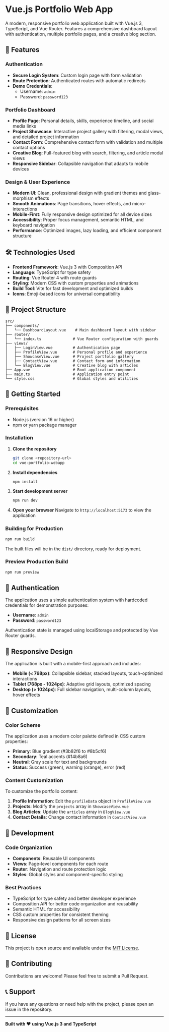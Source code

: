 # Vue.js Portfolio Web App

A modern, responsive portfolio web application built with Vue.js 3, TypeScript, and Vue Router. Features a comprehensive dashboard layout with authentication, multiple portfolio pages, and a creative blog section.

## 🚀 Features

### Authentication
- **Secure Login System**: Custom login page with form validation
- **Route Protection**: Authenticated routes with automatic redirects
- **Demo Credentials**: 
  - Username: `admin`
  - Password: `password123`

### Portfolio Dashboard
- **Profile Page**: Personal details, skills, experience timeline, and social media links
- **Project Showcase**: Interactive project gallery with filtering, modal views, and detailed project information
- **Contact Form**: Comprehensive contact form with validation and multiple contact options
- **Creative Blog**: Full-featured blog with search, filtering, and article modal views
- **Responsive Sidebar**: Collapsible navigation that adapts to mobile devices

### Design & User Experience
- **Modern UI**: Clean, professional design with gradient themes and glass-morphism effects
- **Smooth Animations**: Page transitions, hover effects, and micro-interactions
- **Mobile-First**: Fully responsive design optimized for all device sizes
- **Accessibility**: Proper focus management, semantic HTML, and keyboard navigation
- **Performance**: Optimized images, lazy loading, and efficient component structure

## 🛠️ Technologies Used

- **Frontend Framework**: Vue.js 3 with Composition API
- **Language**: TypeScript for type safety
- **Routing**: Vue Router 4 with route guards
- **Styling**: Modern CSS with custom properties and animations
- **Build Tool**: Vite for fast development and optimized builds
- **Icons**: Emoji-based icons for universal compatibility

## 📁 Project Structure

```
src/
├── components/
│   └── DashboardLayout.vue    # Main dashboard layout with sidebar
├── router/
│   └── index.ts              # Vue Router configuration with guards
├── views/
│   ├── LoginView.vue         # Authentication page
│   ├── ProfileView.vue       # Personal profile and experience
│   ├── ShowcaseView.vue      # Project portfolio gallery
│   ├── ContactView.vue       # Contact form and information
│   └── BlogView.vue          # Creative blog with articles
├── App.vue                   # Root application component
├── main.ts                   # Application entry point
└── style.css                 # Global styles and utilities
```

## 🚀 Getting Started

### Prerequisites
- Node.js (version 16 or higher)
- npm or yarn package manager

### Installation

1. **Clone the repository**
   ```bash
   git clone <repository-url>
   cd vue-portfolio-webapp
   ```

2. **Install dependencies**
   ```bash
   npm install
   ```

3. **Start development server**
   ```bash
   npm run dev
   ```

4. **Open your browser**
   Navigate to `http://localhost:5173` to view the application

### Building for Production

```bash
npm run build
```

The built files will be in the `dist/` directory, ready for deployment.

### Preview Production Build

```bash
npm run preview
```

## 🔐 Authentication

The application uses a simple authentication system with hardcoded credentials for demonstration purposes:

- **Username**: `admin`
- **Password**: `password123`

Authentication state is managed using localStorage and protected by Vue Router guards.

## 📱 Responsive Design

The application is built with a mobile-first approach and includes:

- **Mobile (< 768px)**: Collapsible sidebar, stacked layouts, touch-optimized interactions
- **Tablet (768px - 1024px)**: Adaptive grid layouts, optimized spacing
- **Desktop (> 1024px)**: Full sidebar navigation, multi-column layouts, hover effects

## 🎨 Customization

### Color Scheme
The application uses a modern color palette defined in CSS custom properties:
- **Primary**: Blue gradient (#3b82f6 to #8b5cf6)
- **Secondary**: Teal accents (#14b8a6)
- **Neutral**: Gray scale for text and backgrounds
- **Status**: Success (green), warning (orange), error (red)

### Content Customization
To customize the portfolio content:

1. **Profile Information**: Edit the `profileData` object in `ProfileView.vue`
2. **Projects**: Modify the `projects` array in `ShowcaseView.vue`
3. **Blog Articles**: Update the `articles` array in `BlogView.vue`
4. **Contact Details**: Change contact information in `ContactView.vue`

## 🔧 Development

### Code Organization
- **Components**: Reusable UI components
- **Views**: Page-level components for each route
- **Router**: Navigation and route protection logic
- **Styles**: Global styles and component-specific styling

### Best Practices
- TypeScript for type safety and better developer experience
- Composition API for better code organization and reusability
- Semantic HTML for accessibility
- CSS custom properties for consistent theming
- Responsive design patterns for all screen sizes

## 📄 License

This project is open source and available under the [MIT License](LICENSE).

## 🤝 Contributing

Contributions are welcome! Please feel free to submit a Pull Request.

## 📞 Support

If you have any questions or need help with the project, please open an issue in the repository.

---

**Built with ❤️ using Vue.js 3 and TypeScript**